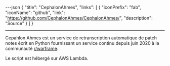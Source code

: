 ---json
{
	"title": "CephalonAhmes",
	"links":
	[
		{
			"iconPrefix": "fab",
			"iconName": "github",
			"link": "https://github.com/CephalonAhmes/CephalonAhmes/",
			"description": "Source"
		}
	]
}

---
Cepahlon Ahmes est un service de retranscription automatique de patch notes écrit en Python fournissant un service continu depuis juin 2020 à la communauté [r/warframe](https://www.reddit.com/r/warframe).


Le script est hébergé sur AWS Lambda.